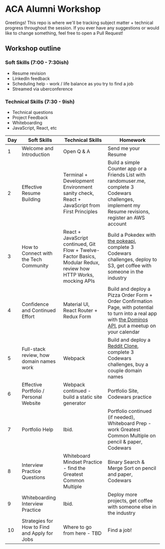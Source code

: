 # ACA Alumni Workshop

Greetings! This repo is where we'll be tracking subject matter + technical progress throughout the session. If you ever have any suggestions or would like to change something, feel free to open a Pull Request!


## Workshop outline
### Soft Skills (7:00 - 7:30ish)
  - Resume revision
  - LinkedIn feedback
  - Scheduling help - work / life balance as you try to find a job
  - Streamed via uberconference

### Technical Skills (7:30 - 9ish)
  - Technical questions
  - Project Feedback
  - Whiteboarding
  - JavaScript, React, etc

Day | Soft Skills | Technical Skills | Homework
--- | ----------- | ---------------- | --------
1 | Welcome and Introduction | Open Q & A | Send me your Resume
2 | Effective Resume Building | Terminal + Development Environment sanity check, React + JavaScript from First Principles | Build a simple Counter app or a Friends List with randomuser.me, complete 3 Codewars challenges, implement my Resume revisions, register an AWS account
3 | How to Connect with the Tech Community | React + JavaScript continued, Git Flow + Twelve-Factor Basics, Modular Redux, review how HTTP Works, mocking APIs | Build a Pokedex with [the pokeapi](https://pokeapi.co/), complete 3 Codewars challenges, deploy to S3, get coffee with someone in the industry
4 | Confidence and Continued Effort | Material UI, React Router + Redux Form | Build and deploy a Pizza Order Form + Order Confirmation Page, with potential to turn into a real app with [the Dominos API](http://riaevangelist.github.io/node-dominos-pizza-api/), put a meetup on your calendar
5 | Full-stack review, how domain names work | Webpack | Build and deploy a [Reddit Clone](http://reddit-search.surge.sh/), complete 3 Codewars challenges, buy a couple domain names
6 | Effective Portfolio / Personal Website | Webpack continued - build a static site generator | Portfolio Site, Codewars practice
7 | Portfolio Help | Ibid. | Portfolio continued (if needed), Whiteboard Prep - work Greatest Common Multiple on pencil & paper, Codewars
8 | Interview Practice Questions | Whiteboard Mindset Practice - find the Greatest Common Multiple | Binary Search & Merge Sort on pencil and paper, Codewars
9 | Whiteboarding Interview Practice | Ibid. | Deploy more projects, get coffee with someone else in the industry
10 | Strategies for How to Find and Apply for Jobs | Where to go from here - TBD | Find a job!

